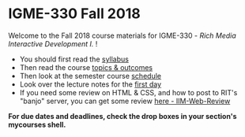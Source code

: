 # IGME-330 Fall 2018
Welcome to the Fall 2018 course materials for IGME-330 - *Rich Media Interactive Development I.* !
- You should first read the [syllabus](syllabus.md)
- Then read the course [topics & outcomes](topics.md)
- Then look at the semester course [schedule](schedule.md)
- Look over the lecture notes for the [first day](./weekly/week-01A-notes.md)
- If you need some review on HTML & CSS, and how to post to RIT's "banjo" server, you can get some review [here - IIM-Web-Review](https://github.com/tonethar/IGME-230-Master/tree/master/IIM-Web-Review)

**For due dates and deadlines, check the drop boxes in your section's mycourses shell.**
